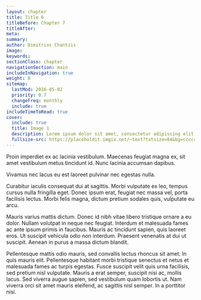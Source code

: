 ```yaml
---
layout: chapter
title: Title 6
titleBefore: Chapter 7
titleAfter:
meta:
summary:
author: Dimitrios Chantzis
image:
keywords:
sectionClass: chapter
navigationSection: main
includeInNavigation: true
weight: 8
sitemap:
  lastMod: 2016-05-02
  priority: 0.7
  changeFreq: monthly
  include: true
includeTimeToRead: true
cover:
  include: true
  title: Image 1
  description: Lorem ipsum dolor sit amet, consectetur adipiscing elit.
  fullsize-src: https://placeholdit.imgix.net/~text?txtsize=84&bg=cccccc&txt=cover-image&w=1653&h=1167
---
```


Proin imperdiet ex ac lacinia vestibulum. Maecenas feugiat magna ex, sit amet vestibulum metus tincidunt id. Nunc lacinia accumsan dapibus.

Vivamus nec lacus eu est laoreet pulvinar nec egestas nulla.

Curabitur iaculis consequat dui at sagittis. Morbi vulputate ex leo, tempus cursus nulla fringilla eget.
Donec ipsum erat, feugiat nec massa vel, porta facilisis lectus. Morbi felis magna, dictum pretium sodales quis, vulputate eu arcu.

Mauris varius mattis dictum.
Donec id nibh vitae libero tristique ornare a eu dolor. Nullam volutpat in neque nec feugiat. Interdum et malesuada fames ac ante ipsum primis in faucibus. Mauris ac tincidunt sapien, quis laoreet eros. Ut suscipit vehicula odio non interdum. Praesent venenatis at dui ut suscipit. Aenean in purus a massa dictum blandit.

Pellentesque mattis odio mauris, sed convallis lectus rhoncus sit amet. In quis mauris elit. Pellentesque habitant morbi tristique senectus et netus et malesuada fames ac turpis egestas. Fusce suscipit velit quis urna facilisis, sed pretium nisl vulputate. Mauris a erat semper, suscipit nisi ac, mollis lacus. Sed viverra augue sapien, sed vestibulum quam lobortis ut. Nam viverra orci sit amet mauris eleifend, ac sagittis nisl semper. In a porttitor nisi.
